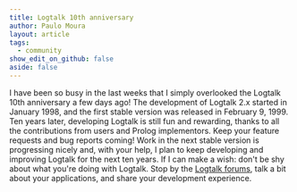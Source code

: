 ```yaml
---
title: Logtalk 10th anniversary
author: Paulo Moura
layout: article
tags:
  - community
show_edit_on_github: false
aside: false
---
```


I have been so busy in the last weeks that I simply overlooked the Logtalk 10th anniversary a few days ago! The development of Logtalk 2.x started in January 1998, and the first stable version was released in February 9, 1999. Ten years later, developing Logtalk is still fun and rewarding, thanks to all the contributions from users and Prolog implementors. Keep your feature requests and bug reports coming! Work in the next stable version is progressing nicely and, with your help, I plan to keep developing and improving Logtalk for the next ten years. If I can make a wish: don't be shy about what you're doing with Logtalk. Stop by the [Logtalk forums](http://forums.logtalk.org/), talk a bit about your applications, and share your development experience.

